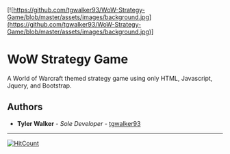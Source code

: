 [![https://github.com/tgwalker93/WoW-Strategy-Game/blob/master/assets/images/background.jpg](https://github.com/tgwalker93/WoW-Strategy-Game/blob/master/assets/images/background.jpg)]

# WoW Strategy Game
A World of Warcraft themed strategy game using only HTML, Javascript, Jquery, and Bootstrap. 




## Authors

* **Tyler Walker** - *Sole Developer* - [tgwalker93](https://github.com/tgwalker93)


---


[![HitCount](http://hits.dwyl.io/tgwalker93/WoW-Strategy-Game.svg)](http://hits.dwyl.io/tgwalker93/WoW-Strategy-Game)